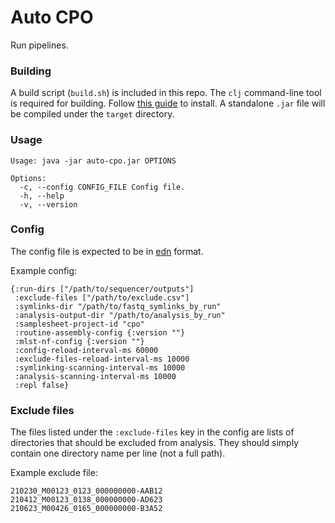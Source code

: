 # Auto CPO
Run pipelines.

### Building
A build script (`build.sh`) is included in this repo. The `clj` command-line tool is required for building. Follow [this guide](https://clojure.org/guides/getting_started) to install. A standalone `.jar` file will be compiled under the `target` directory.

### Usage
```
Usage: java -jar auto-cpo.jar OPTIONS

Options:
  -c, --config CONFIG_FILE Config file.
  -h, --help
  -v, --version
```

### Config
The config file is expected to be in [edn](https://github.com/edn-format/edn) format. 

Example config:
```edn
{:run-dirs ["/path/to/sequencer/outputs"]
 :exclude-files ["/path/to/exclude.csv"]
 :symlinks-dir "/path/to/fastq_symlinks_by_run"
 :analysis-output-dir "/path/to/analysis_by_run"
 :samplesheet-project-id "cpo"
 :routine-assembly-config {:version ""}
 :mlst-nf-config {:version ""}
 :config-reload-interval-ms 60000
 :exclude-files-reload-interval-ms 10000
 :symlinking-scanning-interval-ms 10000
 :analysis-scanning-interval-ms 10000
 :repl false}
```

### Exclude files
The files listed under the `:exclude-files` key in the config are lists of directories that should be excluded from analysis.
They should simply contain one directory name per line (not a full path).

Example exclude file:
```
210230_M00123_0123_000000000-AAB12
210412_M00123_0138_000000000-AD623
210623_M00426_0165_000000000-B3A52
```

